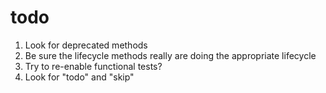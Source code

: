 # todo

1. Look for deprecated methods
2. Be sure the lifecycle methods really are doing the appropriate lifecycle
3. Try to re-enable functional tests?
4. Look for "todo" and "skip"